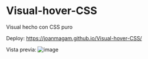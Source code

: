# Visual-hover-CSS
Visual hecho con CSS puro

Deploy: https://joanmagam.github.io/Visual-hover-CSS/

Vista previa:
![image](https://github.com/JoanMaGam/Visual-hover-CSS/assets/122151033/95b9d706-19cf-4f2b-9158-2d81839035af)
